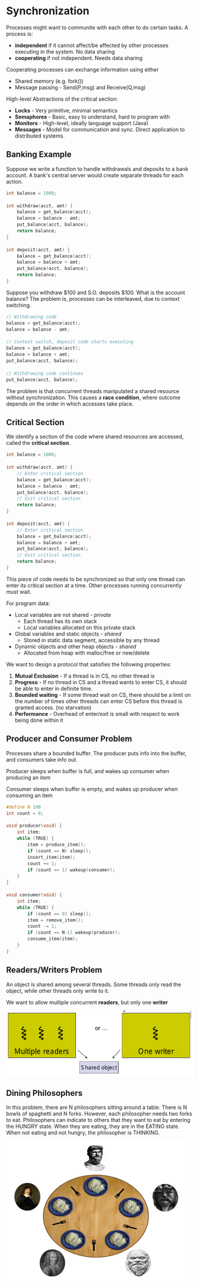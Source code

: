 # Synchronization
Processes might want to communite with each other to do certain tasks. A
process is:
* **independent** if it cannot affect/be affected by other processes executing in the system. No data sharing
* **cooperating** if not independent. Needs data sharing

Cooperating processes can exchange information using either
* Shared memory (e.g. fork())
* Message passing - Send(P,msg) and Receive(Q,msg)

High-level Abstractions of the critical section:
* **Locks** - Very primitive, minimal semantics
* **Semaphores** - Basic, easy to understand, hard to program with
* **Monitors** - High-level, ideally language support (Java)
* **Messages** - Model for communication and sync. Direct application to
  distributed systems.

## Banking Example
Suppose we write a function to handle withdrawals and deposits to a bank account.
A bank's central server would create separate threads for each action.

```c
int balance = 1000;

int withdraw(acct, amt) {
	balance = get_balance(acct);
	balance = balance - amt;
	put_balance(acct, balance);
	return balance;
}

int deposit(acct, amt) {
	balance = get_balance(acct);
	balance = balance + amt;
	put_balance(acct, balance);
	return balance;
}
```

Suppose you withdraw $100 and S.O. deposits $100. What is the account balance?
The problem is, processes can be interleaved, due to context switching.

```c
// Withdrawing code
balance = get_balance(acct);
balance = balance - amt;

// Context switch, deposit code starts executing
balance = get_balance(acct);
balance = balance + amt;
put_balance(acct, balance);

// Withdrawing code continues
put_balance(acct, balance);
```

The problem is that concurrent threads manipulated a shared resource without
synchronization. This causes a **race condition**, where outcome depends on the
order in which accesses take place.

## Critical Section
We identify a section of the code where shared resources are accessed, called the
**critical section**.

```c
int balance = 1000;

int withdraw(acct, amt) {
	// Enter critical section
	balance = get_balance(acct);
	balance = balance - amt;
	put_balance(acct, balance);
	// Exit critical section
	return balance;
}

int deposit(acct, amt) {
	// Enter critical section
	balance = get_balance(acct);
	balance = balance + amt;
	put_balance(acct, balance);
	// Exit critical section
	return balance;
}
```
This piece of code needs to be synchronized so that only one thread can enter
its critical section at a time. Other processes running concurrently must wait.

For program data:
* Local variables are not shared - *private*
	* Each thread has its own stack
	* Local variables allocated on this private stack
* Global variables and static objects - *shared*
	* Stored in static data segment, accessible by any thread
* Dynamic objects and other heap objects - *shared*
	* Allocated from heap with malloc/free or new/delete

We want to design a protocol that satisfies the following properties:
1. **Mutual Exclusion** - If a thread is in CS, no other thread is
2. **Progress** - If no thread in CS and a thread wants to enter CS, it should
   be able to enter in definite time.
3. **Bounded waiting** - If some thread wait on CS, there should be a limit on
   the number of times other threads can enter CS before this thread is granted
   access. (no starvation)
4. **Performance** - Overhead of enter/exit is small with respect to work being
   done within it

## Producer and Consumer Problem
Processes share a bounded buffer. The producer puts info into the buffer, and
consumers take info out.

Producer sleeps when buffer is full, and wakes up consumer when producing an item

Consumer sleeps when buffer is empty, and wakes up producer when consuming an
item

```c
#define N 100
int count = 0;

void producer(void) {
	int item;
	while (TRUE) {
		item = produce_item();
		if (count == N) sleep();
		insert_item(item);
		count += 1;
		if (count == 1) wakeup(consumer);
	}
}

void consumer(void) { 
	int item; 
	while (TRUE) {
		if (count == 0) sleep();
		item = remove_item();
		count -= 1;
		if (count == N-1) wakeup(producer);
		consume_item(item);
	}
}
```

## Readers/Writers Problem
An object is shared among several threads. Some threads only read the object,
while other threads only write to it.

We want to allow multiple concurrent **readers**, but only one **writer**

![readers-writer](./pictures/readers-writer.png)

## Dining Philosophers
In this problem, there are N philosophers sitting around a table. There is N
bowls of spaghetti and N forks. However, each philosopher needs two forks to eat.
Philosophers can indicate to others that they want to eat by entering the HUNGRY
state. When they are eating, they are in the EATING state. When not eating and
not hungry, the philosopher is THINKING.

![dining-philosophers](./pictures/dining-philosophers.png)
